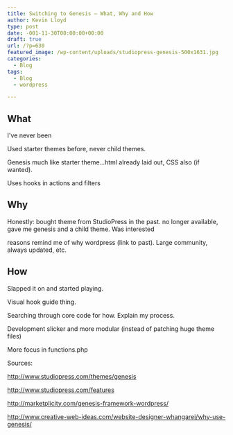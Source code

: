 ```yaml
---
title: Switching to Genesis – What, Why and How
author: Kevin Lloyd
type: post
date: -001-11-30T00:00:00+00:00
draft: true
url: /?p=630
featured_image: /wp-content/uploads/studiopress-genesis-500x1631.jpg
categories:
  - Blog
tags:
  - Blog
  - wordpress

---
```

## What

I've never been

Used starter themes before, never child themes.

Genesis much like starter theme...html already laid out, CSS also (if wanted).

Uses hooks in actions and filters

## Why

Honestly: bought theme from StudioPress in the past. no longer available, gave me genesis and a child theme. Was interested

reasons remind me of why wordpress (link to past). Large community, always updated, etc.

## How

Slapped it on and started playing.

Visual hook guide thing.

Searching through core code for how. Explain my process.

Development slicker and more modular (instead of patching huge theme files)

More focus in functions.php

Sources:

<http://www.studiopress.com/themes/genesis>

<http://www.studiopress.com/features>

<http://marketplicity.com/genesis-framework-wordpress/>

<http://www.creative-web-ideas.com/website-designer-whangarei/why-use-genesis/>